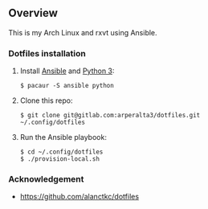 ## Overview

This is my Arch Linux and rxvt using Ansible.

### Dotfiles installation

1. Install [Ansible](https://wiki.archlinux.org/index.php/Ansible) and [Python 3](https://wiki.archlinux.org/index.php/Python):

    ```
    $ pacaur -S ansible python
    ```

2. Clone this repo:

    ```
    $ git clone git@gitlab.com:arperalta3/dotfiles.git ~/.config/dotfiles
    ```

3. Run the Ansible playbook:

    ```
    $ cd ~/.config/dotfiles
    $ ./provision-local.sh
    ```

### Acknowledgement

- https://github.com/alanctkc/dotfiles